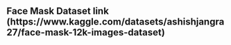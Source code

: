 <h2> Face Mask Dataset link (https://www.kaggle.com/datasets/ashishjangra27/face-mask-12k-images-dataset) </h2>
